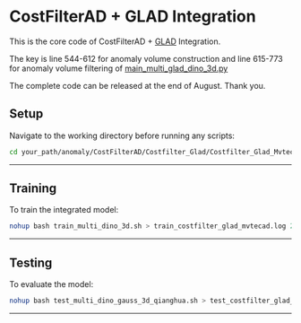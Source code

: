 # CostFilterAD + GLAD Integration
This is the core code of CostFilterAD + [GLAD](https://github.com/hyao1/GLAD/tree/main) Integration. 

The key is line 544-612 for anomaly volume construction and line 615-773 for anomaly volume filtering of [main_multi_glad_dino_3d.py](https://github.com/ZHE-SAPI/CostFilter-AD/blob/main/Costfilter_Glad/Costfilter_Glad_Mvtecad/main_multi_glad_dino_3d.py)


The complete code can be released at the end of August. Thank you.

##  Setup

Navigate to the working directory before running any scripts:

```bash
cd your_path/anomaly/CostFilterAD/Costfilter_Glad/Costfilter_Glad_Mvtecad
```

---

##  Training

To train the integrated model:

```bash
nohup bash train_multi_dino_3d.sh > train_costfilter_glad_mvtecad.log 2>&1 &
```

---

##  Testing

To evaluate the model:

```bash
nohup bash test_multi_dino_gauss_3d_qianghua.sh > test_costfilter_glad_mvtecad.log 2>&1 &
```


---
